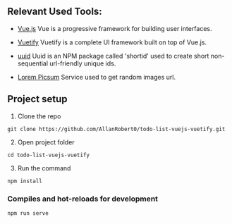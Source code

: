 ## Relevant Used Tools:

* [Vue.js](https://vuejs.org/)
 Vue is a progressive framework for building user interfaces.

* [Vuetify](https://vuetifyjs.com/)
 Vuetify is a complete UI framework built on top of Vue.js.

* [uuid](https://www.npmjs.com/package/uuid)
 Uuid is an NPM package called 'shortid' used to create short non-sequential url-friendly unique ids.

* [Lorem Picsum](https://picsum.photos)
 Service used to get random images url.

## Project setup

1. Clone the repo

```
git clone https://github.com/AllanRobert0/todo-list-vuejs-vuetify.git
```

2. Open project folder

```
cd todo-list-vuejs-vuetify
```

3. Run the command

```
npm install
```

### Compiles and hot-reloads for development

```
npm run serve
```
